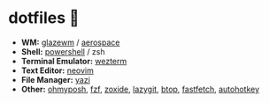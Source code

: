# dotfiles 🌿

- **WM:** [glazewm](https://github.com/glzr-io/glazewm) / [aerospace](https://github.com/nikitabobko/AeroSpace)
- **Shell:** [powershell](https://github.com/PowerShell/PowerShell) / zsh
- **Terminal Emulator:** [wezterm](https://wezfurlong.org/wezterm/index.html)
- **Text Editor:** [neovim](https://neovim.io/) 
- **File Manager:** [yazi](https://yazi-rs.github.io/) 
- **Other:** [ohmyposh](https://ohmyposh.dev/), [fzf](https://github.com/junegunn/fzf), [zoxide](https://github.com/ajeetdsouza/zoxide), [lazygit](https://github.com/jesseduffield/lazygit), [btop](https://github.com/aristocratos/btop), [fastfetch](https://github.com/fastfetch-cli/fastfetch), [autohotkey](https://www.autohotkey.com/)
